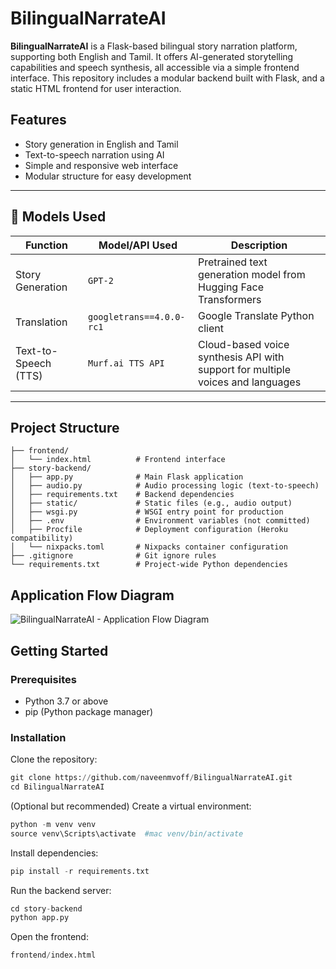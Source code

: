 # BilingualNarrateAI

**BilingualNarrateAI** is a Flask-based bilingual story narration platform, supporting both English and Tamil. It offers AI-generated storytelling capabilities and speech synthesis, all accessible via a simple frontend interface. This repository includes a modular backend built with Flask, and a static HTML frontend for user interaction.


## Features

- Story generation in English and Tamil
- Text-to-speech narration using AI
- Simple and responsive web interface
- Modular structure for easy development

---

## 🧠 Models Used

| Function              | Model/API Used             | Description |
|-----------------------|----------------------------|-------------|
| Story Generation      | `GPT-2`                    | Pretrained text generation model from Hugging Face Transformers |
| Translation           | `googletrans==4.0.0-rc1`   | Google Translate Python client |
| Text-to-Speech (TTS)  | `Murf.ai TTS API`          | Cloud-based voice synthesis API with support for multiple voices and languages |

---

## Project Structure

```text
├── frontend/
│   └── index.html          # Frontend interface
├── story-backend/
│   ├── app.py              # Main Flask application
│   ├── audio.py            # Audio processing logic (text-to-speech)
│   ├── requirements.txt    # Backend dependencies
│   ├── static/             # Static files (e.g., audio output)
│   ├── wsgi.py             # WSGI entry point for production
│   ├── .env                # Environment variables (not committed)
│   ├── Procfile            # Deployment configuration (Heroku compatibility)
│   └── nixpacks.toml       # Nixpacks container configuration
├── .gitignore              # Git ignore rules
└── requirements.txt        # Project-wide Python dependencies
```

## Application Flow Diagram 
![BilingualNarrateAI - Application Flow Diagram](https://github.com/user-attachments/assets/0331005e-871e-4643-8054-f3e40226c5ef)

## Getting Started

### Prerequisites

- Python 3.7 or above
- pip (Python package manager)

### Installation

Clone the repository:
```python
git clone https://github.com/naveenmvoff/BilingualNarrateAI.git
cd BilingualNarrateAI
```

(Optional but recommended) Create a virtual environment:
``` python
python -m venv venv
source venv\Scripts\activate  #mac venv/bin/activate  
```

Install dependencies:
```python
pip install -r requirements.txt
```

Run the backend server:
```python
cd story-backend
python app.py
```

Open the frontend:
```python
frontend/index.html
```

